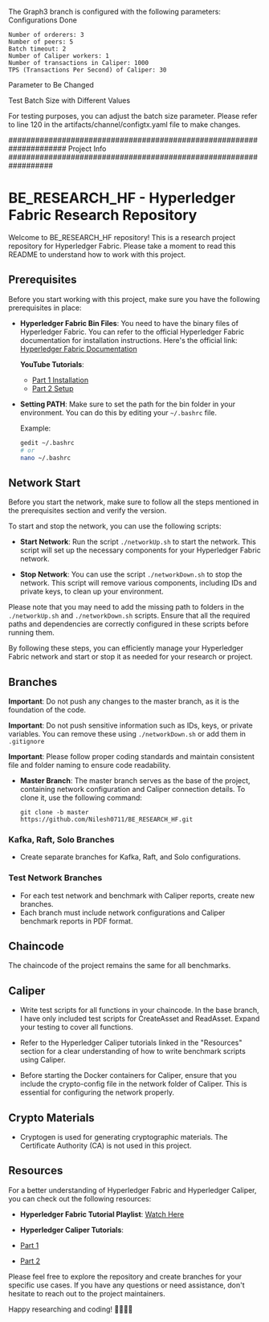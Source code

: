 
The Graph3 branch is configured with the following parameters:
Configurations Done

    Number of orderers: 3
    Number of peers: 5
    Batch timeout: 2
    Number of Caliper workers: 1
    Number of transactions in Caliper: 1000
    TPS (Transactions Per Second) of Caliper: 30

Parameter to Be Changed

Test Batch Size with Different Values

For testing purposes, you can adjust the batch size parameter. Please refer to line 120 in the artifacts/channel/configtx.yaml file to make changes.



##################################################################### Project Info ##################################################################

# BE_RESEARCH_HF - Hyperledger Fabric Research Repository

Welcome to BE_RESEARCH_HF repository! This is a research project repository for Hyperledger Fabric. Please take a moment to read this README to understand how to work with this project.

## Prerequisites
Before you start working with this project, make sure you have the following prerequisites in place:

- **Hyperledger Fabric Bin Files**: You need to have the binary files of Hyperledger Fabric. You can refer to the official Hyperledger Fabric documentation for installation instructions. Here's the official link: [Hyperledger Fabric Documentation](https://hyperledger-fabric.readthedocs.io/en/latest/getting_started.html)

    **YouTube Tutorials**:
    - [Part 1 Installation](https://youtu.be/uOBMk3S7d10?si=OpLyt72sLzr-Zoox)
    - [Part 2 Setup](https://youtu.be/rSBkmsnvipI?si=Tev-5PhxCol1pqSI)

- **Setting PATH**: Make sure to set the path for the bin folder in your environment. You can do this by editing your `~/.bashrc` file.

   Example:
   ```sh
   gedit ~/.bashrc
   # or
   nano ~/.bashrc

## Network Start

Before you start the network, make sure to follow all the steps mentioned in the prerequisites section and verify the version.

To start and stop the network, you can use the following scripts:

- **Start Network**: Run the script `./networkUp.sh` to start the network. This script will set up the necessary components for your Hyperledger Fabric network.

- **Stop Network**: You can use the script `./networkDown.sh` to stop the network. This script will remove various components, including IDs and private keys, to clean up your environment.

Please note that you may need to add the missing path to folders in the `./networkUp.sh` and `./networkDown.sh` scripts. Ensure that all the required paths and dependencies are correctly configured in these scripts before running them.

By following these steps, you can efficiently manage your Hyperledger Fabric network and start or stop it as needed for your research or project.

## Branches

  **Important**: Do not push any changes to the master branch, as it is the foundation of the code.

  **Important**: Do not push sensitive information such as IDs, keys, or private variables. You can remove these using `./networkDown.sh` or add them in `.gitignore`

  **Important**: Please follow proper coding standards and maintain consistent file and folder naming to ensure code readability.

- **Master Branch**: The master branch serves as the base of the project, containing network configuration and Caliper connection details. To clone it, use the following command:

  ```shell
  git clone -b master https://github.com/Nilesh0711/BE_RESEARCH_HF.git
  ```
  
### Kafka, Raft, Solo Branches

- Create separate branches for Kafka, Raft, and Solo configurations.

### Test Network Branches

- For each test network and benchmark with Caliper reports, create new branches.
- Each branch must include network configurations and Caliper benchmark reports in PDF format.


## Chaincode

The chaincode of the project remains the same for all benchmarks.

## Caliper
 
- Write test scripts for all functions in your chaincode. In the base branch, I have only included test scripts for CreateAsset and ReadAsset. Expand your testing to cover all functions.

- Refer to the Hyperledger Caliper tutorials linked in the "Resources" section for a clear understanding of how to write benchmark scripts using Caliper.

- Before starting the Docker containers for Caliper, ensure that you include the crypto-config file in the network folder of Caliper. This is essential for configuring the network properly.


## Crypto Materials

- Cryptogen is used for generating cryptographic materials. The Certificate Authority (CA) is not used in this project.

## Resources

For a better understanding of Hyperledger Fabric and Hyperledger Caliper, you can check out the following resources:

- **Hyperledger Fabric Tutorial Playlist**:
 [Watch Here](https://youtube.com/playlist?list=PLSBNVhWU6KjW4qo1RlmR7cvvV8XIILub6)

- **Hyperledger Caliper Tutorials**:
 - [Part 1](https://youtu.be/my7kZXvgbBY?si=lrWrVknJ84QP6QDF)
 - [Part 2](https://youtu.be/ypF36RGaG1Q?si=nSjB2A3R4Te4Kvjw)

Please feel free to explore the repository and create branches for your specific use cases. If you have any questions or need assistance, don't hesitate to reach out to the project maintainers.

Happy researching and coding! 👩‍💻👨‍💻
